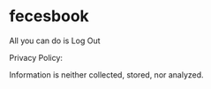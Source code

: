 # fecesbook
All you can do is Log Out

Privacy Policy:

Information is neither collected, stored, nor analyzed.
